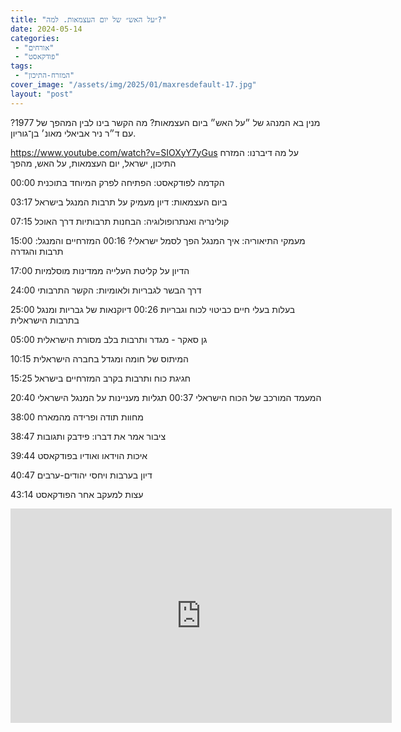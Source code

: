 ```yaml
---
title: "״על האש״ של יום העצמאות. למה?"
date: 2024-05-14
categories: 
 - "אורחים"
 - "פודקאסט"
tags: 
 - "המזרח-התיכון"
cover_image: "/assets/img/2025/01/maxresdefault-17.jpg"
layout: "post"
---
```


מנין בא המנהג של ״על האש״ ביום העצמאות? מה הקשר בינו לבין המהפך של 1977? עם ד״ר ניר אביאלי מאונ׳ בן־גוריון.

<https://www.youtube.com/watch?v=SIOXyY7yGus>
על מה דיברנו:
המזרח התיכון, ישראל, יום העצמאות, על האש, מהפך

00:00 הקדמה לפודקאסט: הפתיחה לפרק המיוחד בתוכנית

03:17 ביום העצמאות: דיון מעמיק על תרבות המנגל בישראל

07:15 קולינריה ואנתרופולוגיה: הבחנות תרבותיות דרך האוכל

15:00 מעמקי התיאוריה: איך המנגל הפך לסמל ישראלי?
00:16 המזרחיים והמנגל: תרבות והגדרה

17:00 הדיון על קליטת העלייה ממדינות מוסלמיות

24:00 דרך הבשר לגבריות ולאומיות: הקשר התרבותי

25:00 בעלות בעלי חיים כביטוי לכוח וגבריות
00:26 דיוקנאות של גבריות ומנגל בתרבות הישראלית

05:00 גן סאקר - מגדר ותרבות בלב מסורת הישראלית

10:15 המיתוס של חומה ומגדל בחברה הישראלית

15:25 חגיגת כוח ותרבות בקרב המזרחיים בישראל

20:40 המעמד המורכב של הכוח הישראלי
00:37 תגליות מעניינות על המנגל הישראלי

38:00 מחוות תודה ופרידה מהמארח

38:47 ציבור אמר את דברו: פידבק ותגובות

39:44 איכות הוידאו ואודיו בפודקאסט

40:47 דיון בערבות ויחסי יהודים-ערבים

43:14 עצות למעקב אחר הפודקאסט

<iframe width="610" height="343" src="https://www.youtube.com/embed/SIOXyY7yGus" frameborder="0" allow="accelerometer; autoplay; clipboard-write; encrypted-media; gyroscope; picture-in-picture; web-share" referrerpolicy="strict-origin-when-cross-origin" allowfullscreen></iframe>
